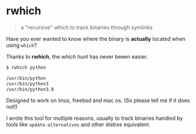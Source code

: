 # rwhich
> a "recursive" which to track binaries through symlinks

Have you ever wanted to know where the binary is **actually** located when using `which`?

Thanks to **rwhich**, the *which hunt* has never beeen easier.

```bash
$ rwhich python

/usr/bin/python
/usr/bin/python3
/usr/bin/python3.8
```

Designed to work on linux, freebsd and mac os. (So please tell me if it does not!)

I wrote this tool for multiple reasons, usually to track binaries handled by tools like `update-alternatives` and other distros equivalent.
